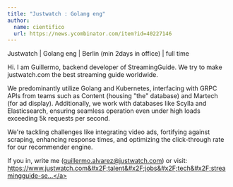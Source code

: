 ```yaml
---
title: "Justwatch : Golang eng"
author:
  name: cientifico
  url: https://news.ycombinator.com/item?id=40227146
---
```

Justwatch | Golang eng | Berlin (min 2days in office) | full time

Hi. I am Guillermo, backend developer of StreamingGuide. We try to make justwatch.com the best streaming guide worldwide.

We predominantly utilize Golang and Kubernetes, interfacing with GRPC APIs from teams such as Content (housing &quot;the&quot; database) and Martech (for ad display). Additionally, we work with databases like Scylla and Elasticsearch, ensuring seamless operation even under high loads exceeding 5k requests per second.

We&#x27;re tackling challenges like integrating video ads, fortifying against scraping, enhancing response times, and optimizing the click-through rate for our recommender engine.

If you in, write me (guillermo.alvarez@justwatch.com) or visit: <a href="https:&#x2F;&#x2F;www.justwatch.com&#x2F;talent&#x2F;jobs&#x2F;tech&#x2F;streamingguide-senior-backend" rel="nofollow">https:&#x2F;&#x2F;www.justwatch.com&#x2F;talent&#x2F;jobs&#x2F;tech&#x2F;streamingguide-se...</a>
